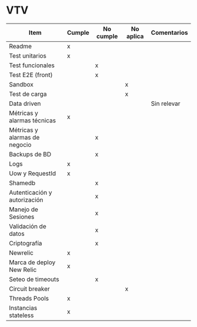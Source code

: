 # VTV

| Item      | Cumple | No cumple| No aplica | Comentarios
| ----------- | ----------- | ----------- | ----------- |  ----------- | 
| Readme      | x       | | |
| Test unitarios   | x |  |
| Test funcionales      | | x | |
| Test E2E (front)      | | x | |
| Sandbox      |        | | x |
| Test de carga      |        | | x|
| Data driven      |        | | | Sin relevar
| Métricas y alarmas técnicas      | x       | | |
| Métricas y alarmas de negocio      |        |x | |
| Backups de BD      | | x | |
| Logs      | x       | | |
| Uow y RequestId      | x       | | |
| Shamedb      | | x | |
| Autenticación y autorización      | | x | |
| Manejo de Sesiones      | | x | |
| Validación de datos      | | x | |
| Criptografía      | | x | |
| Newrelic      | x | | |
| Marca de deploy New Relic      | x | | |
| Seteo de timeouts       | | x | |
| Circuit breaker       | | | x |
| Threads Pools       | x | | |
| Instancias stateless      | x | | |
